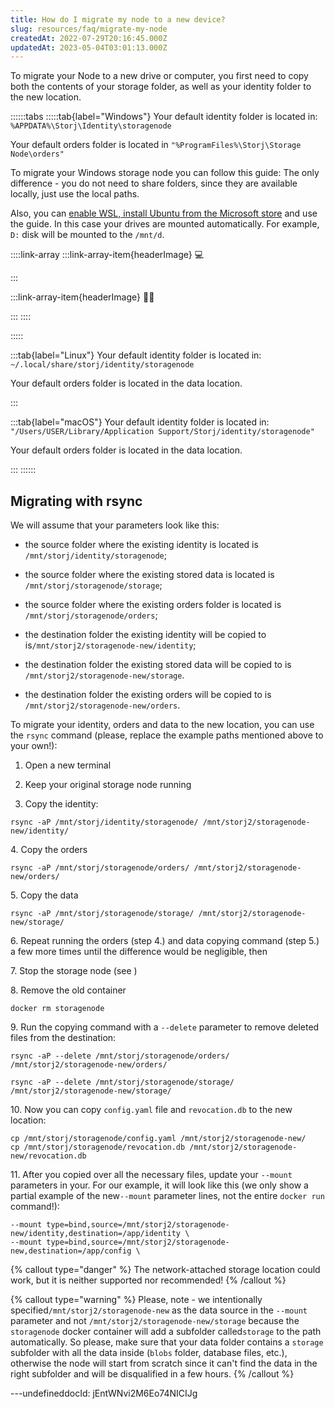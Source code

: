```yaml
---
title: How do I migrate my node to a new device?
slug: resources/faq/migrate-my-node
createdAt: 2022-07-29T20:16:45.000Z
updatedAt: 2023-05-04T03:01:13.000Z
---
```


To migrate your Node to a new drive or computer, you first need to copy both the contents of your storage folder, as well as your identity folder to the new location.

::::::tabs
:::::tab{label="Windows"}
Your default identity folder is located in: `%APPDATA%\Storj\Identity\storagenode`

Your default orders folder is located in `"%ProgramFiles%\Storj\Storage Node\orders"`



To migrate your Windows storage node you can follow this guide: [](docId\:NGHe10jmn-kdgzTf3FUz0) The only difference - you do not need to share folders, since they are available locally, just use the local paths.



Also, you can [enable WSL, install Ubuntu from the Microsoft store](https://docs.microsoft.com/en-us/windows/wsl/install-win10) and use the [](docId\:jEntWNvi2M6Eo74NICIJg) guide. In this case your drives are mounted automatically. For example, `D:` disk will be mounted to the `/mnt/d`.



::::link-array
:::link-array-item{headerImage}
💻

[](docId\:PsB_5Yp43KeN0DszuE2DN)
:::

:::link-array-item{headerImage}
✍🏼

[](docId\:aKZt7A92CnGjPy1JY1YpF)&#x20;
:::
::::


:::::

:::tab{label="Linux"}
Your default identity folder is located in: `~/.local/share/storj/identity/storagenode`

Your default orders folder is located in the data location.

&#x20;[](docId\:jEntWNvi2M6Eo74NICIJg)
:::

:::tab{label="macOS"}
Your default identity folder is located in: `"/Users/USER/Library/Application Support/Storj/identity/storagenode"`

Your default orders folder is located in the data location.

[](docId\:jEntWNvi2M6Eo74NICIJg)
:::
::::::

## Migrating with rsync

We will assume that your parameters look like this:

*   the source folder where the existing identity is located is `/mnt/storj/identity/storagenode`;&#x20;

*   the source folder where the existing stored data is located is `/mnt/storj/storagenode/storage`;

*   the source folder where the existing orders folder is located is `/mnt/storj/storagenode/orders`;

*   the destination folder the existing identity will be copied to is`/mnt/storj2/storagenode-new/identity`;

*   the destination folder the existing stored data will be copied to is `/mnt/storj2/storagenode-new/storage`.

*   the destination folder the existing orders will be copied to is `/mnt/storj2/storagenode-new/orders`.

To migrate your identity, orders and data to the new location, you can use the `rsync` command (please, replace the example paths mentioned above to your own!):

1.  Open a new terminal

2.  Keep your original storage node running

3.  Copy the identity:

```shell
rsync -aP /mnt/storj/identity/storagenode/ /mnt/storj2/storagenode-new/identity/
```

4\. Copy the orders

```shell
rsync -aP /mnt/storj/storagenode/orders/ /mnt/storj2/storagenode-new/orders/
```

5\. Copy the data

```shell
rsync -aP /mnt/storj/storagenode/storage/ /mnt/storj2/storagenode-new/storage/
```

6\. Repeat running the orders (step 4.) and data copying command (step 5.) a few more times until the difference would be negligible, then

7\. Stop the storage node (see [](docId\:Zh_lD6UPciHT53wOWuAoD) )

8\. Remove the old container

```shell
docker rm storagenode
```

9\. Run the copying command with a `--delete` parameter to remove deleted files from the destination:

```shell
rsync -aP --delete /mnt/storj/storagenode/orders/ /mnt/storj2/storagenode-new/orders/
```

```shell
rsync -aP --delete /mnt/storj/storagenode/storage/ /mnt/storj2/storagenode-new/storage/
```

10\. Now you can copy `config.yaml` file and `revocation.db` to the new location:

```shell
cp /mnt/storj/storagenode/config.yaml /mnt/storj2/storagenode-new/
cp /mnt/storj/storagenode/revocation.db /mnt/storj2/storagenode-new/revocation.db
```

11\. After you copied over all the necessary files, update your `--mount` parameters in your[](docId\:HaDkV_0aWg9OJoBe53o-J). For our example, it will look like this (we only show a partial example of the new`--mount` parameter lines, not the entire `docker run` command!):

```shell
--mount type=bind,source=/mnt/storj2/storagenode-new/identity,destination=/app/identity \
--mount type=bind,source=/mnt/storj2/storagenode-new,destination=/app/config \
```

{% callout type="danger"  %} 
The network-attached storage location could work, but it is neither supported nor recommended!
{% /callout %}

{% callout type="warning"  %} 
Please, note - we intentionally specified`/mnt/storj2/storagenode-new` as the data source in the `--mount` parameter and not `/mnt/storj2/storagenode-new/storage` because the `storagenode` docker container will add a subfolder called`storage` to the path automatically. So please, make sure that your data folder contains a `storage` subfolder with all the data inside (`blobs` folder, database files, etc.), otherwise the node will start from scratch since it can't find the data in the right subfolder and will be disqualified in a few hours.
{% /callout %}

---undefineddocId: jEntWNvi2M6Eo74NICIJg

